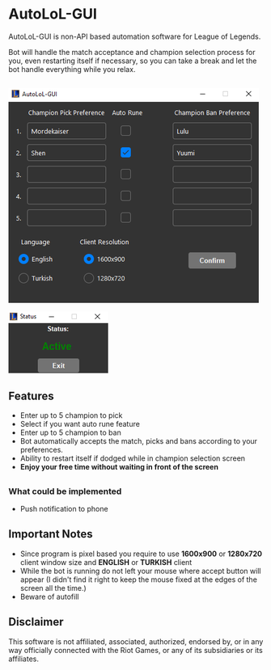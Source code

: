 # AutoLoL-GUI
AutoLoL-GUI is non-API based automation software for League of Legends.

Bot will handle the match acceptance and champion selection process for you, even restarting itself if necessary, so you can take a break and let the bot handle everything while you relax.
##
![Screenshot1](app1.png)

![Screenshot2](app2.png)
##

## Features
- Enter up to 5 champion to pick
- Select if you want auto rune feature
- Enter up to 5 champion to ban
- Bot automatically accepts the match, picks and bans according to your preferences.
- Ability to restart itself if dodged while in champion selection screen
- **Enjoy your free time without waiting in front of the screen**

##

### What could be implemented
- Push notification to phone

## Important Notes
- Since program is pixel based you require to use **1600x900** or **1280x720** client window size and **ENGLISH** or **TURKISH** client
- While the bot is running do not left your mouse where accept button will appear (I didn't find it right to keep the mouse fixed at the edges of the screen all the time.)
- Beware of autofill

## Disclaimer
This software is not affiliated, associated, authorized, endorsed by, or in any way officially connected with the Riot Games, or any of its subsidiaries or its affiliates.

